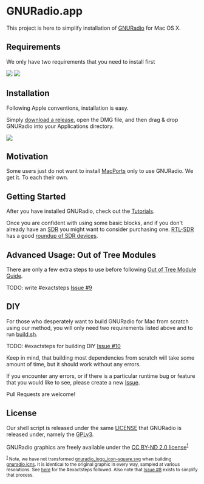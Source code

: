 # GNURadio.app

This project is here to simplify installation of [GNURadio](http://gnuradio.org/) for Mac OS X. 

## Requirements

We only have two requirements that you need to install first

<a href="https://www.python.org/downloads/" target="_blank"><img src="https://www.python.org/static/img/python-logo.png" /></a>
<a href="https://www.xquartz.org/" target="_blank"><img src="https://www.xquartz.org/Xlogo.png" /></a>

## Installation

Following Apple conventions, installation is easy.

Simply [download a release](https://github.com/cfriedt/gnuradio-for-mac-without-macports/releases), open the DMG file, and then drag & drop GNURadio into your Applications directory.

<a href="https://github.com/cfriedt/gnuradio-for-mac-without-macports/releases" target="_blank"><img src="https://raw.githubusercontent.com/cfriedt/gnuradio-for-mac-without-macports/master/screenshot.png" /></a>

## Motivation

Some users just do not want to install [MacPorts](https://www.macports.org) only to use GNURadio. We get it. To each their own.

## Getting Started

After you have installed GNURadio, check out the [Tutorials](http://gnuradio.org/redmine/projects/gnuradio/wiki/Tutorials).

Once you are confident with using some basic blocks, and if you don't already have an [SDR](https://en.wikipedia.org/wiki/Software-defined_radio) you might want to consider purchasing one. [RTL-SDR](http://www.rtl-sdr.com/) has a good [roundup of SDR devices](http://www.rtl-sdr.com/roundup-software-defined-radios/).

## Advanced Usage: Out of Tree Modules

There are only a few extra steps to use before following [Out of Tree Module Guide](http://gnuradio.org/redmine/projects/gnuradio/wiki/OutOfTreeModules).

TODO: write #exactsteps [Issue #9](https://github.com/cfriedt/gnuradio-for-mac-without-macports/issues/9)

## DIY

For those who desperately want to build GNURadio for Mac from scratch using our method, you will only need two requirements listed above and to run [build.sh](https://github.com/cfriedt/gnuradio-for-mac-without-macports/blob/master/build.sh).

TODO: #exactsteps for building DIY [Issue #10](https://github.com/cfriedt/gnuradio-for-mac-without-macports/issues/10)

Keep in mind, that building most dependencies from scratch will take some amount of time, but it should work without any errors.

If you encounter any errors, or if there is a particular runtime bug or feature that you would like to see, please create a new [Issue](https://github.com/cfriedt/gnuradio-for-mac-without-macports/issues).

Pull Requests are welcome!

## License

Our shell script is released under the same [LICENSE](https://github.com/cfriedt/gnuradio-for-mac-without-macports/blob/master/LICENSE) that GNURadio is released under, namely the [GPLv3](https://raw.githubusercontent.com/cfriedt/gnuradio-for-mac-without-macports/master/LICENSE).

GNURadio graphics are freely available under the [CC BY-ND 2.0 license](https://creativecommons.org/licenses/by-nd/2.0/)<sup><a href="#1">1</a></sup>

<div class="footnote"><p>
<small>
<sup><a href="#1">1</a></sup>
Note, we have not transformed <a href="https://github.com/gnuradio/gr-logo/blob/master/gnuradio_logo_icon-square.svg">gnuradio_logo_icon-square.svg</a> when building <a href="https://github.com/cfriedt/gnuradio-for-mac-without-macports/blob/master/gnuradio.icns">gnuradio.icns</a>. It is identical to the original graphic in every way, sampled at various resolutions. See <a href="http://applehelpwriter.com/2012/12/16/make-your-own-icns-icons-for-free/">here</a> for the #exactsteps followed. Also note that <a href="https://github.com/cfriedt/gnuradio-for-mac-without-macports/issues/8">Issue #8</a> exists to simplify that process.
</small>
</div>
